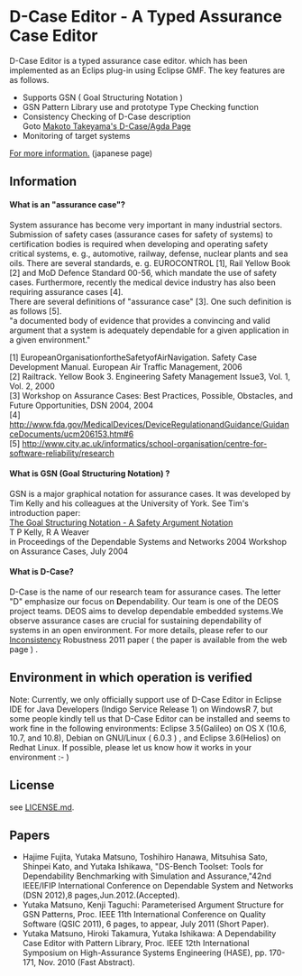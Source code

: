 # D-Case Editor - A Typed Assurance Case Editor

D-Case Editor is a typed assurance case editor. which has been implemented as an Eclips plug-in using Eclipse GMF. The key features are as follows.

* Supports GSN ( Goal Structuring Notation )
* GSN Pattern Library use and prototype Type Checking function
* Consistency Checking of D-Case description  
  Goto [Makoto Takeyama's D-Case/Agda Page](http://wiki.portal.chalmers.se/agda/pmwiki.php?n=D-Case-Agda.D-Case-Agda)
* Monitoring of target systems

[For more information.](http://www.dcase.jp/index.html) (japanese page)

## Information

#### What is an "assurance case"?

System assurance has become very important in many industrial sectors. Submission of safety cases (assurance cases for safety of systems) to certification bodies is required when developing and operating safety critical systems, e. g., automotive, railway, defense, nuclear plants and sea oils. There are several standards, e. g. EUROCONTROL [1], Rail Yellow Book [2] and MoD Defence Standard 00-56, which mandate the use of safety cases. Furthermore, recently the medical device industry has also been requiring assurance cases [4].  
There are several definitions of "assurance case" [3]. One such definition is as follows [5].  
"a documented body of evidence that provides a convincing and valid argument that a system is adequately dependable for a given application in a given environment."

[1] EuropeanOrganisationfortheSafetyofAirNavigation. Safety Case Development Manual. European Air Traffic Management, 2006  
[2] Railtrack. Yellow Book 3. Engineering Safety Management Issue3, Vol. 1, Vol. 2, 2000  
[3] Workshop on Assurance Cases: Best Practices, Possible, Obstacles, and Future Opportunities, DSN 2004, 2004  
[4] <http://www.fda.gov/MedicalDevices/DeviceRegulationandGuidance/GuidanceDocuments/ucm206153.htm#6>  
[5] <http://www.city.ac.uk/informatics/school-organisation/centre-for-software-reliability/research>

#### What is GSN (Goal Structuring Notation) ?

GSN is a major graphical notation for assurance cases. It was developed by Tim Kelly and his colleagues at the University of York. See Tim's introduction paper:  
[The Goal Structuring Notation - A Safety Argument Notation](http://www-users.cs.york.ac.uk/~tpk/dsn2004.pdf)  
T P Kelly, R A Weaver  
in Proceedings of the Dependable Systems and Networks 2004 Workshop on Assurance Cases, July 2004

#### What is D-Case?

D-Case is the name of our research team for assurance cases. The letter "D" emphasize our focus on **D**ependability. Our team is one of the DEOS project teams. DEOS aims to develop dependable embedded systems.We observe assurance cases are crucial for sustaining dependability of systems in an open environment. For more details, please refer to our [Inconsistency](http://call.robust11.org/) Robustness 2011 paper ( the paper is available from the web page ) .

## Environment in which operation is verified

Note: Currently, we only officially support use of D-Case Editor in Eclipse IDE for Java Developers (Indigo Service Release 1) on WindowsR 7, but some people kindly tell us that D-Case Editor can be installed and seems to work fine in the following environments: Eclipse 3.5(Galileo) on OS X (10.6, 10.7, and 10.8), Debian on GNU/Linux ( 6.0.3 ) , and Eclipse 3.6(Helios) on Redhat Linux. If possible, please let us know how it works in your environment :- )

## License

see [LICENSE.md](https://github.com/kuriking/testdc/blob/master/LICENSE.md).

## Papers

* Hajime Fujita, Yutaka Matsuno, Toshihiro Hanawa, Mitsuhisa Sato, Shinpei Kato, and Yutaka Ishikawa, "DS-Bench Toolset: Tools for Dependability Benchmarking with Simulation and Assurance,"42nd IEEE/IFIP International Conference on Dependable System and Networks (DSN 2012),8 pages,Jun.2012.(Accepted).
* Yutaka Matsuno, Kenji Taguchi: Parameterised Argument Structure for GSN Patterns, Proc. IEEE 11th International Conference on Quality Software (QSIC 2011), 6 pages, to appear, July 2011 (Short Paper).
* Yutaka Matsuno, Hiroki Takamura, Yutaka Ishikawa: A Dependability Case Editor with Pattern Library, Proc. IEEE 12th International Symposium on High-Assurance Systems Engineering (HASE), pp. 170-171, Nov. 2010 (Fast Abstract).
